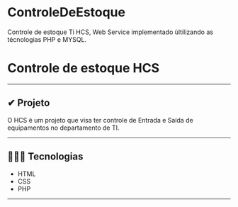 # ControleDeEstoque
Controle de estoque Ti HCS, Web Service implementado ùltilizando as técnologias PHP e MYSQL.

# Controle de estoque HCS

---

## ✔ Projeto

O HCS é um projeto que visa ter controle de Entrada e Saída de equipamentos no departamento de TI.

---

## 👨🏽‍🔬 Tecnologias

- HTML
- CSS
- PHP

---
